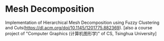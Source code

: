 # Mesh Decomposition
Implementation of Hierarchical Mesh Decomposition using Fuzzy Clustering and Cuts(https://dl.acm.org/doi/10.1145/1201775.882369). 
[also a course project of "Computer Graphics (计算机图形学)" of CS, Tsinghua University]
